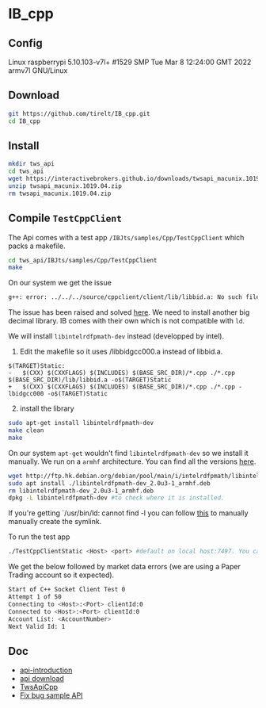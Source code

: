# IB_cpp

## Config

Linux raspberrypi 5.10.103-v7l+ #1529 SMP Tue Mar 8 12:24:00 GMT 2022 armv7l GNU/Linux

## Download

```Bash
git https://github.com/tirelt/IB_cpp.git
cd IB_cpp
```

## Install

```Bash
mkdir tws_api
cd tws_api
wget https://interactivebrokers.github.io/downloads/twsapi_macunix.1019.04.zip
unzip twsapi_macunix.1019.04.zip
rm twsapi_macunix.1019.04.zip

```

##  Compile `TestCppClient`

The Api comes with a test app `/IBJts/samples/Cpp/TestCppClient` which packs a makefile.

```Bash
cd tws_api/IBJts/samples/Cpp/TestCppClient
make
```
On our system we get the issue 
```Bash
g++: error: ../../../source/cppclient/client/lib/libbid.a: No such file or directory
```
The issue has been raised and solved [here](https://groups.io/g/twsapi/topic/build_problem_with_cppclient/99520064).
We need to install another big decimal library. IB comes with their own which is not compatible with `ld`.

We will install `libintelrdfpmath-dev` instead (developped by intel).

1. Edit the makefile so it uses /libbidgcc000.a instead of libbid.a.

```
$(TARGET)Static:
-	$(CXX) $(CXXFLAGS) $(INCLUDES) $(BASE_SRC_DIR)/*.cpp ./*.cpp $(BASE_SRC_DIR)/lib/libbid.a -o$(TARGET)Static
+	$(CXX) $(CXXFLAGS) $(INCLUDES) $(BASE_SRC_DIR)/*.cpp ./*.cpp -lbidgcc000 -o$(TARGET)Static
```
2. install the library

```Bash
sudo apt-get install libintelrdfpmath-dev
make clean
make
```
On our system `apt-get` wouldn't find `libintelrdfpmath-dev` so we install it manually. We run on a `armhf` architecture. You can find all the versions [here](https://packages.debian.org/sid/libintelrdfpmath-dev).

```Bash
wget http://ftp.hk.debian.org/debian/pool/main/i/intelrdfpmath/libintelrdfpmath-dev_2.0u3-1_armhf.deb #manual download
sudo apt install ./libintelrdfpmath-dev_2.0u3-1_armhf.deb
rm libintelrdfpmath-dev_2.0u3-1_armhf.deb
dpkg -L libintelrdfpmath-dev #to check where it is installed.
```
If you're getting `/usr/bin/ld: cannot find -l<nameOfTheLibrary> you can follow [this](https://stackoverflow.com/questions/16710047/usr-bin-ld-cannot-find-lnameofthelibrary#) to manually manually create the symlink.

To run the test app
```Bash
./TestCppClientStatic <Host> <port> #default on local host:7497. You can change in main.cpp the default
```
We get the below followed by market data errors (we are using a Paper Trading account so it expected).

```Bash
Start of C++ Socket Client Test 0
Attempt 1 of 50
Connecting to <Host>:<Port> clientId:0
Connected to <Host>:<Port> clientId:0
Account List: <AccountNumber>
Next Valid Id: 1
```

## Doc

- [api-introduction](https://ibkrcampus.com/ibkr-api-page/twsapi-doc/#api-introduction)
- [api download](https://interactivebrokers.github.io/#)
- [TwsApiCpp](https://github.com/JanBoonen/TwsApiCpp/tree/master)
- [Fix bug sample API](https://groups.io/g/twsapi/topic/build_problem_with_cppclient/99520064)
